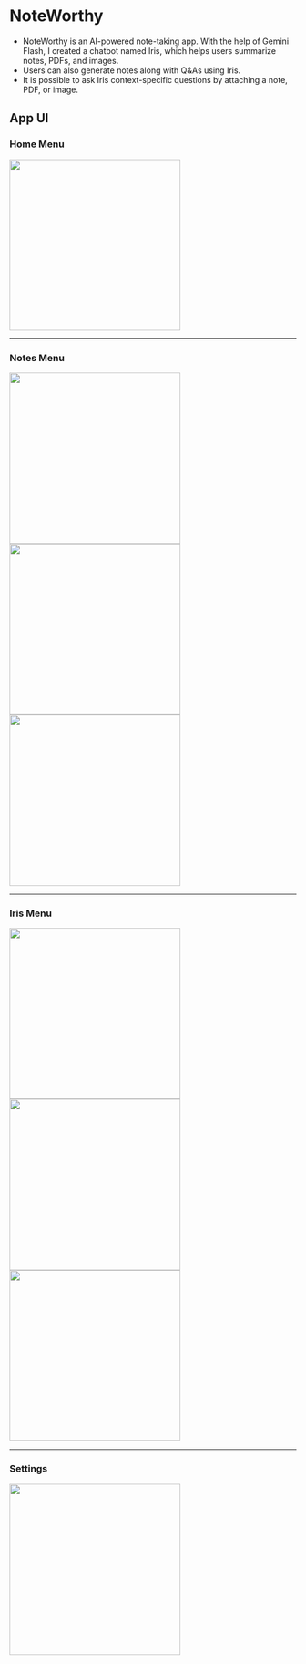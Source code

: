 # NoteWorthy

* NoteWorthy is an AI-powered note-taking app. With the help of Gemini Flash, I created a chatbot named Iris, which helps users summarize notes, PDFs, and images.
* Users can also generate notes along with Q&As using Iris.
* It is possible to ask Iris context-specific questions by attaching a note, PDF, or image.

## App UI

### Home Menu
<img src="https://github.com/user-attachments/assets/eeecf5d4-060e-474f-843e-3c7d7c78235a" width="300"/>

---

### Notes Menu
<img src="https://github.com/user-attachments/assets/4da3a626-08e9-4162-89b6-40ef958c685d" width="300"/>
<img src="https://github.com/user-attachments/assets/e872886d-b94f-45cb-a47c-76fb6eff7436" width="300"/>
<img src="https://github.com/user-attachments/assets/30b11fb6-e3f6-43a5-a8fd-31d9b1edeb8a" width="300"/>

---

### Iris Menu
<img src="https://github.com/user-attachments/assets/fad5d40a-96a9-47bb-a302-658835d11c0e" width="300"/>
<img src="https://github.com/user-attachments/assets/22513adb-ebe7-4cb8-8e92-5cd47c9e298a" width="300"/>
<img src="https://github.com/user-attachments/assets/247cc128-0c72-44a8-9bc5-fe67310054ab" width="300"/>

---

### Settings
<img src="https://github.com/user-attachments/assets/4cd8d157-d093-46f6-91b3-9a55a264c230" width="300"/>
